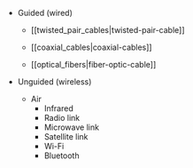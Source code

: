 
-   Guided (wired)

    -   [[twisted_pair_cables|twisted-pair-cable]]

    -   [[coaxial_cables|coaxial-cables]]

    -   [[optical_fibers|fiber-optic-cable]]

-   Unguided (wireless)

    -   Air
	    - Infrared 
	    - Radio link 
	    - Microwave link
	    - Satellite link
	    - Wi-Fi 
	    - Bluetooth 
